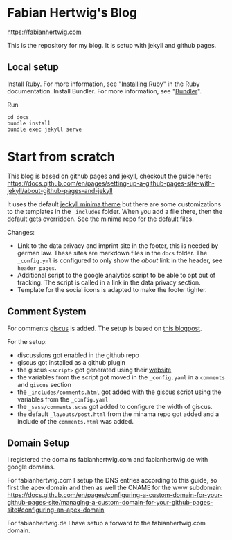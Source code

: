 # Fabian Hertwig's Blog

<https://fabianhertwig.com>

This is the repository for my blog. It is setup with jekyll and github pages.

## Local setup

Install Ruby. For more information, see "[Installing Ruby](https://www.ruby-lang.org/en/documentation/installation/)" in the Ruby documentation.
Install Bundler. For more information, see "[Bundler](https://bundler.io/)".

Run

    cd docs
    bundle install
    bundle exec jekyll serve

# Start from scratch

This blog is based on github pages and jekyll, checkout the guide here: https://docs.github.com/en/pages/setting-up-a-github-pages-site-with-jekyll/about-github-pages-and-jekyll

It uses the default [jeckyll minima theme](https://github.com/jekyll/minima) but there are some customizations to the templates in the `_includes` folder. When you add a file there, then the default gets overridden. See the minima repo for the default files.

Changes:
- Link to the data privacy and imprint site in the footer, this is needed by german law. These sites are markdown files in the `docs` folder. The `_config.yml` is configured to only show the *about* link in the header, see `header_pages`.
- Additional script to the google analytics script to be able to opt out of tracking. The script is called in a link in the data privacy section.
- Template for the social icons is adapted to make the footer tighter.

## Comment System

For comments [giscus](https://giscus.app) is added. The setup is based on [this blogpost](https://lazyren.github.io/devlog/use-utterances-for-jekyll-comments.html).

For the setup:
- discussions got enabled in the github repo
- giscus got installed as a github plugin
- the giscus `<script>` got generated using their [website](https://giscus.app)
- the variables from the script got moved in the `_config.yaml` in a `comments` and `giscus` section
- the `_includes/comments.html` got added with the giscus script using the variables from the `_config.yaml`
- the `_sass/comments.scss` got added to configure the width of giscus.
- the default `_layouts/post.html` from the minama repo got added and a include of the `comments.html` was added.

## Domain Setup

I registered the domains fabianhertwig.com and fabianhertwig.de with google domains. 

For fabianhertwig.com I setup the DNS entries according to this guide, so first the apex domain and then as well the CNAME for the www subdomain: https://docs.github.com/en/pages/configuring-a-custom-domain-for-your-github-pages-site/managing-a-custom-domain-for-your-github-pages-site#configuring-an-apex-domain

For fabianhertwig.de I have setup a forward to the fabianhertwig.com domain.